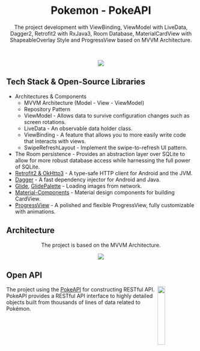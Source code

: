 

<h1 align="center">Pokemon - PokeAPI</h1>


<p align="center">  
The project development with ViewBinding, ViewModel with LiveData, Dagger2, Retrofit2 with RxJava3, Room Database, MaterialCardView with ShapeableOverlay Style and ProgressView based on MVVM Architecture.
</p>
</br>

<p align="center">
<img src="https://user-images.githubusercontent.com/85010162/150537968-23b0f9fb-066b-4170-b1f6-5a76e0fd6d12.png"/>
</p>


## Tech Stack & Open-Source Libraries
- Architectures & Components
  - MVVM Architecture (Model - View - ViewModel)
  - Repository Pattern
  - ViewModel - Allows data to survive configuration changes such as screen rotations.
  - LiveData - An observable data holder class.
  - ViewBinding - A feature that allows you to more easily write code that interacts with views.
  - SwipeRefreshLayout - Implement the swipe-to-refresh UI pattern.
- The Room persistence - Provides an abstraction layer over SQLite to allow for more robust database access while harnessing the full power of SQLite.
- [Retrofit2 & OkHttp3](https://github.com/square/retrofit) - A type-safe HTTP client for Android and the JVM.
- [Dagger](https://github.com/google/dagger) - A fast dependency injector for Android and Java.
- [Glide](https://github.com/bumptech/glide), [GlidePalette](https://github.com/florent37/GlidePalette) - Loading images from network.
- [Material-Components](https://github.com/material-components/material-components-android) - Material design components for building CardView.
- [ProgressView](https://github.com/skydoves/progressview) - A polished and flexible ProgressView, fully customizable with animations.

## Architecture
<p align="center">
The project is based on the MVVM Architecture.
</p>

<p align="center">
<img src="https://user-images.githubusercontent.com/85010162/154807450-8bdb5a54-a998-41ab-96f0-50817cc6932a.png"/>
</p>

## Open API
<img src="https://user-images.githubusercontent.com/85010162/150532477-e758e4db-6261-47da-81da-815139a0be8d.png" align="right" width="20%"/>

The project using the [PokeAPI](https://pokeapi.co/) for constructing RESTful API.<br>
PokeAPI provides a RESTful API interface to highly detailed objects built from thousands of lines of data related to Pokémon.
